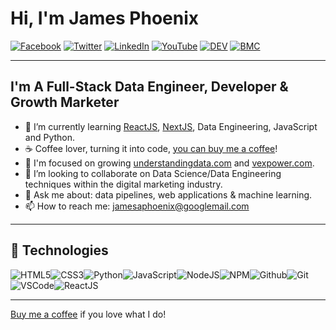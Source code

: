 # Hi, I'm James Phoenix

[![Facebook](https://img.shields.io/badge/Facebook-%231877F2.svg?&style=flat-square&logo=facebook&logoColor=white)](https://www.facebook.com/jamesaphoenix/) [![Twitter](https://img.shields.io/badge/Twitter-%231DA1F2.svg?&style=flat-square&logo=twitter&logoColor=white)](https://twitter.com/jamesaphoenix12) [![LinkedIn](https://img.shields.io/badge/LinkedIn-%230077B5.svg?&style=flat-square&logo=linkedin&logoColor=white)](https://www.linkedin.com/in/jamesphoenix/) [![YouTube](https://img.shields.io/badge/YouTube-%23FF0000.svg?&style=flat-square&logo=youtube&logoColor=white)](https://www.youtube.com/channel/UCLKL6bVqM1WM8VJavfokGSg)
[![DEV](https://img.shields.io/badge/DEV-%23000000.svg?&style=flat-square&logo=dev.to&logoColor=white)](https://dev.to/jamesaphoenix) [![BMC](https://img.shields.io/badge/BuyMeaCoffee-%23FFDD00.svg?&style=flat-square&logo=buy-me-a-coffee&logoColor=black)](https://www.buymeacoffee.com/jamesaphoenix)

---

## I'm A Full-Stack Data Engineer, Developer & Growth Marketer

- 🌱  I’m currently learning [ReactJS](https://reactjs.org/), [NextJS](https://nextjs.org/), Data Engineering, JavaScript and Python.
- ☕ Coffee lover, turning it into code, [you can buy me a coffee](https://www.buymeacoffee.com/jamesaphoenix)!
- 🔭  I'm focused on growing [understandingdata.com](https://understandingdata.com/) and [vexpower.com](https://app.vexpower.com/).
- 👯  I’m looking to collaborate on Data Science/Data Engineering techniques within the digital marketing industry.
- 💬  Ask me about: data pipelines, web applications & machine learning.
- 📫  How to reach me: jamesaphoenix@googlemail.com

---

## :wrench: Technologies

![HTML5](https://img.icons8.com/color/30/html-5.png)![CSS3](https://img.icons8.com/color/30/css3.png)![Python](https://img.icons8.com/color/30/000000/python.png)![JavaScript](https://img.icons8.com/color/30/javascript.png)![NodeJS](https://img.icons8.com/color/30/nodejs.png)![NPM](https://img.icons8.com/color/30/npm.png)![Github](https://img.icons8.com/material-outlined/30/github.png)![Git](https://img.icons8.com/color/30/git.png)![VSCode](https://img.icons8.com/color/30/visual-studio-code-2019.png)![ReactJS](https://img.icons8.com/color/30/react-native.png)

---

[Buy me a coffee](https://www.buymeacoffee.com/jamesaphoenix) if you love what I do!
